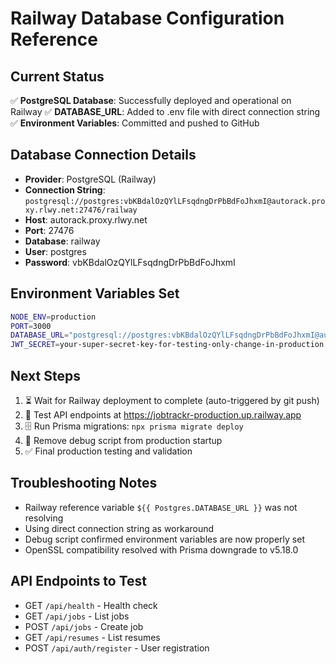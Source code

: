 # Railway Database Configuration Reference

## Current Status
✅ **PostgreSQL Database**: Successfully deployed and operational on Railway
✅ **DATABASE_URL**: Added to .env file with direct connection string
✅ **Environment Variables**: Committed and pushed to GitHub

## Database Connection Details
- **Provider**: PostgreSQL (Railway)
- **Connection String**: `postgresql://postgres:vbKBdalOzQYlLFsqdngDrPbBdFoJhxmI@autorack.proxy.rlwy.net:27476/railway`
- **Host**: autorack.proxy.rlwy.net
- **Port**: 27476
- **Database**: railway
- **User**: postgres
- **Password**: vbKBdalOzQYlLFsqdngDrPbBdFoJhxmI

## Environment Variables Set
```bash
NODE_ENV=production
PORT=3000
DATABASE_URL="postgresql://postgres:vbKBdalOzQYlLFsqdngDrPbBdFoJhxmI@autorack.proxy.rlwy.net:27476/railway"
JWT_SECRET=your-super-secret-key-for-testing-only-change-in-production
```

## Next Steps
1. ⏳ Wait for Railway deployment to complete (auto-triggered by git push)
2. 🧪 Test API endpoints at https://jobtrackr-production.up.railway.app
3. 🗄️ Run Prisma migrations: `npx prisma migrate deploy`
4. 🧹 Remove debug script from production startup
5. ✅ Final production testing and validation

## Troubleshooting Notes
- Railway reference variable `${{ Postgres.DATABASE_URL }}` was not resolving
- Using direct connection string as workaround
- Debug script confirmed environment variables are now properly set
- OpenSSL compatibility resolved with Prisma downgrade to v5.18.0

## API Endpoints to Test
- GET `/api/health` - Health check
- GET `/api/jobs` - List jobs
- POST `/api/jobs` - Create job
- GET `/api/resumes` - List resumes
- POST `/api/auth/register` - User registration
